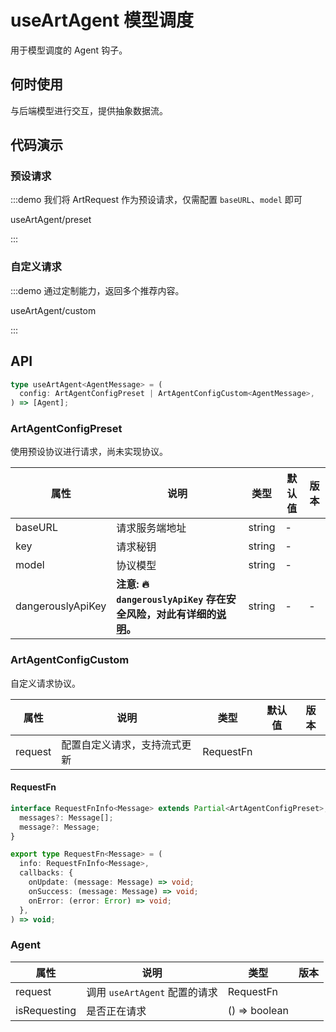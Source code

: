 
# useArtAgent 模型调度

用于模型调度的 Agent 钩子。

## 何时使用

与后端模型进行交互，提供抽象数据流。

## 代码演示

### 预设请求

:::demo 我们将 ArtRequest 作为预设请求，仅需配置 `baseURL`、`model` 即可

useArtAgent/preset

:::

### 自定义请求

:::demo 通过定制能力，返回多个推荐内容。

useArtAgent/custom

:::

## API

```ts | pure
type useArtAgent<AgentMessage> = (
  config: ArtAgentConfigPreset | ArtAgentConfigCustom<AgentMessage>,
) => [Agent];
```

### ArtAgentConfigPreset

使用预设协议进行请求，尚未实现协议。

<!-- todo: add dangerouslyApiKey desc link -->
| 属性              | 说明                                                                   | 类型   | 默认值 | 版本 |
| ----------------- | ---------------------------------------------------------------------- | ------ | ------ | ---- |
| baseURL           | 请求服务端地址                                                         | string | -      |      |
| key               | 请求秘钥                                                               | string | -      |      |
| model             | 协议模型                                                               | string | -      |      |
| dangerouslyApiKey | **注意: 🔥 `dangerouslyApiKey` 存在安全风险，对此有详细的[说明](/#)。** | string | -      | -    |

### ArtAgentConfigCustom

自定义请求协议。

| 属性    | 说明                         | 类型      | 默认值 | 版本 |
| ------- | ---------------------------- | --------- | ------ | ---- |
| request | 配置自定义请求，支持流式更新 | RequestFn |        |      |

#### RequestFn

```ts | pure
interface RequestFnInfo<Message> extends Partial<ArtAgentConfigPreset>, AnyObject {
  messages?: Message[];
  message?: Message;
}

export type RequestFn<Message> = (
  info: RequestFnInfo<Message>,
  callbacks: {
    onUpdate: (message: Message) => void;
    onSuccess: (message: Message) => void;
    onError: (error: Error) => void;
  },
) => void;
```

### Agent

| 属性         | 说明                        | 类型          | 版本 |
| ------------ | --------------------------- | ------------- | ---- |
| request      | 调用 `useArtAgent` 配置的请求 | RequestFn     |      |
| isRequesting | 是否正在请求                | () => boolean |      |